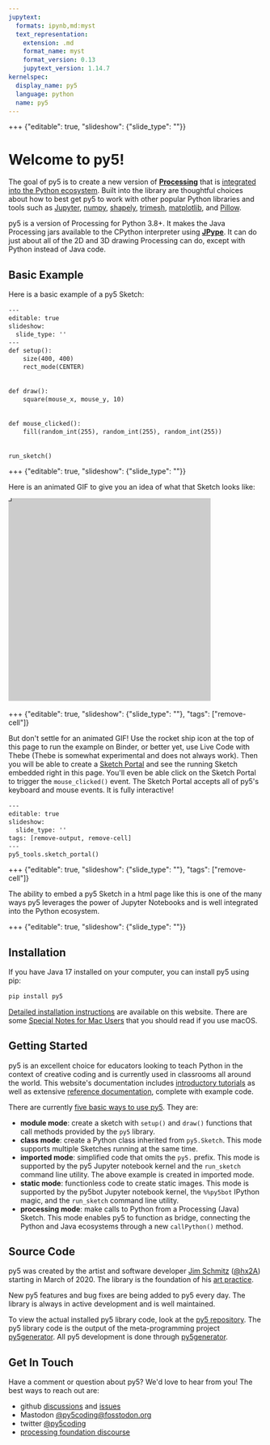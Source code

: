 ```yaml
---
jupytext:
  formats: ipynb,md:myst
  text_representation:
    extension: .md
    format_name: myst
    format_version: 0.13
    jupytext_version: 1.14.7
kernelspec:
  display_name: py5
  language: python
  name: py5
---
```


+++ {"editable": true, "slideshow": {"slide_type": ""}}

# Welcome to py5!

The goal of py5 is to create a new version of [**Processing**][processing] that is [integrated
into the Python ecosystem](/integrations/python_ecosystem_integrations).
Built into the library are thoughtful choices about how to best get py5 to work
with other popular Python libraries and tools such as
[Jupyter](https://jupyter.org/), [numpy](https://numpy.org/),
[shapely](https://shapely.readthedocs.io/en/stable/), [trimesh](https://trimesh.org/),
[matplotlib](https://matplotlib.org/), and [Pillow](https://python-pillow.org/).

py5 is a version of Processing for Python 3.8+. It makes
the Java Processing jars available to the CPython interpreter
using [**JPype**][jpype]. It can do just about all of the 2D and 3D drawing
Processing can do, except with Python instead of Java code.

## Basic Example

Here is a basic example of a py5 Sketch:

```{code-cell} ipython3
---
editable: true
slideshow:
  slide_type: ''
---
def setup():
    size(400, 400)
    rect_mode(CENTER)


def draw():
    square(mouse_x, mouse_y, 10)


def mouse_clicked():
    fill(random_int(255), random_int(255), random_int(255))


run_sketch()
```

+++ {"editable": true, "slideshow": {"slide_type": ""}}

Here is an animated GIF to give you an idea of what that Sketch looks like:

![index_example](images/main/index_example.gif)

+++ {"editable": true, "slideshow": {"slide_type": ""}, "tags": ["remove-cell"]}

But don't settle for an animated GIF! Use the rocket ship icon at the top of
this page to run the example on Binder, or better yet, use Live Code with Thebe
(Thebe is somewhat experimental and does not always work). Then you will be able
to create a [Sketch Portal](/reference/py5tools_sketch_portal) and see the
running Sketch embedded right in this page. You'll even be able click on the
Sketch Portal to trigger the `mouse_clicked()` event. The Sketch Portal accepts
all of py5's keyboard and mouse events. It is fully interactive!

```{code-cell} ipython3
---
editable: true
slideshow:
  slide_type: ''
tags: [remove-output, remove-cell]
---
py5_tools.sketch_portal()
```

+++ {"editable": true, "slideshow": {"slide_type": ""}, "tags": ["remove-cell"]}

The ability to embed a py5 Sketch in a html page like this is one of the many
ways py5 leverages the power of Jupyter Notebooks and is well integrated into
the Python ecosystem.

+++ {"editable": true, "slideshow": {"slide_type": ""}}

## Installation

If you have Java 17 installed on your computer, you can install py5 using pip:

```bash
pip install py5
```

[Detailed installation instructions](/content/install) are available on this website. There are some [Special Notes for Mac Users](/content/macos_users) that you should read if you use macOS.

## Getting Started

py5 is an excellent choice for educators looking to teach Python in the
context of creative coding and is currently used in classrooms all around the world.
This website's documentation includes
[introductory tutorials](/tutorials/intro_to_py5_and_python) as well as extensive
[reference documentation](/reference/summary), complete with example code.

There are currently [five basic ways to use py5](/content/py5_modes). They are:

* **module mode**: create a sketch with `setup()` and `draw()` functions that call methods provided by the `py5` library.
* **class mode**: create a Python class inherited from `py5.Sketch`. This mode supports multiple Sketches running at the same time.
* **imported mode**: simplified code that omits the `py5.` prefix. This mode is supported by the py5 Jupyter notebook kernel and the `run_sketch` command line utility. The above example is created in imported mode.
* **static mode**: functionless code to create static images. This mode is supported by the py5bot Jupyter notebook kernel, the `%%py5bot` IPython magic, and the `run_sketch` command line utility.
* **processing mode**: make calls to Python from a Processing (Java) Sketch. This mode enables py5 to function as bridge, connecting the Python and Java ecosystems through a new `callPython()` method.

## Source Code

py5 was created by the artist and software developer [Jim Schmitz](https://ixora.io/) ([@hx2A](https://github.com/hx2A/))
starting in March of 2020. The library is the foundation of his [art practice](https://ixora.io/art/).

New py5 features and bug fixes are being added to py5 every day. The library is always
in active development and is well maintained.

To view the actual installed py5 library code, look at the
[py5 repository][py5_repo]. The py5 library code is the output of the
meta-programming project [py5generator][py5generator_repo]. All py5 development
is done through [py5generator][py5generator_repo].

## Get In Touch

Have a comment or question about py5? We'd love to hear from you! The best ways
to reach out are:

* github [discussions](https://github.com/py5coding/py5generator/discussions) and [issues](https://github.com/py5coding/py5generator/issues)
* Mastodon <a rel="me" href="https://fosstodon.org/@py5coding">@py5coding@fosstodon.org</a>
* twitter [@py5coding](https://twitter.com/py5coding)
* [processing foundation discourse](https://discourse.processing.org/)

[processing]: https://github.com/benfry/processing4
[jpype]: https://github.com/jpype-project/jpype
[py5_repo]: https://github.com/py5coding/py5
[py5generator_repo]: https://github.com/py5coding/py5generator

```{code-cell} ipython3

```

